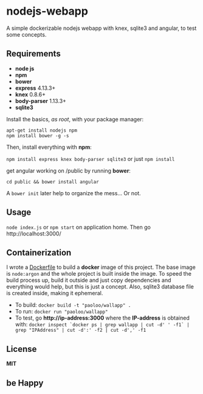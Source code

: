 # nodejs-webapp
A simple dockerizable nodejs webapp with knex, sqlite3 and angular, to test some concepts.

## Requirements
- **node js**
- **npm** 
- **bower**
- **express** 4.13.3+
- **knex** 0.8.6+
- **body-parser** 1.13.3+
- **sqlite3**

Install the basics, *as root*, with your package manager:
```
apt-get install nodejs npm
npm install bower -g -s
```

Then, install everything with **npm**:

```npm install express knex body-parser sqlite3``` or just ```npm install```

get angular working on /public by running **bower**:

```cd public && bower install angular```

A `bower init` later help to organize the mess... Or not.

## Usage
```node index.js``` or ```npm start```
on application home. Then go http://localhost:3000/

## Containerization
I wrote a [Dockerfile](Dockerfile) to build a **docker** image of this project. The base image is `node:argon` and the whole project is built inside the image. To speed the build process up, build it outside and just copy dependencies and everything would help, but this is just a concept. Also, sqlite3 database file is created inside, making it ephemeral.
- To build:
```docker build -t "paoloo/wallapp" .```
- To run:
```docker run "paoloo/wallapp"```
- To test, go **http://ip-address:3000** where the **IP-address** is obtained with:
```docker inspect `docker ps | grep wallapp | cut -d' ' -f1` | grep "IPAddress" | cut -d':' -f2 | cut -d',' -f1```

## License
**MIT**

## be Happy
